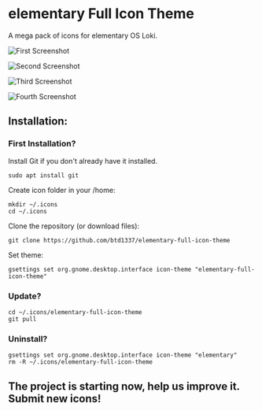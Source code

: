 # elementary Full Icon Theme

A mega pack of icons for elementary OS Loki.

![First Screenshot](https://raw.githubusercontent.com/btd1337/elementary-full-icon-theme/master/preview/img1.jpeg)  

![Second Screenshot](https://raw.githubusercontent.com/btd1337/elementary-full-icon-theme/master/preview/img2.jpeg)

![Third Screenshot](https://raw.githubusercontent.com/btd1337/elementary-full-icon-theme/master/preview/img3.png)

![Fourth Screenshot](https://raw.githubusercontent.com/btd1337/elementary-full-icon-theme/master/preview/img4.png)  

## Installation:

### First Installation?

Install Git if you don't already have it installed.

    sudo apt install git

Create icon folder in your /home:  

    mkdir ~/.icons
    cd ~/.icons

Clone the repository (or download files):  

    git clone https://github.com/btd1337/elementary-full-icon-theme

Set theme:  

    gsettings set org.gnome.desktop.interface icon-theme "elementary-full-icon-theme"

### Update?

    cd ~/.icons/elementary-full-icon-theme
    git pull

### Uninstall?

    gsettings set org.gnome.desktop.interface icon-theme "elementary"
    rm -R ~/.icons/elementary-full-icon-theme

## The project is starting now, help us improve it. Submit new icons!
